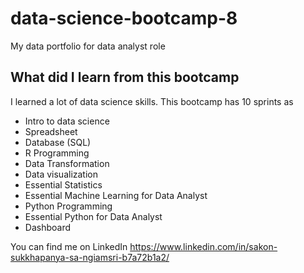 # data-science-bootcamp-8
My data portfolio for data analyst role

## What did I learn from this bootcamp

I learned a lot of data science skills. This bootcamp has 10 sprints as

- Intro to data science
- Spreadsheet
- Database (SQL)
- R Programming
- Data Transformation
- Data visualization
- Essential Statistics
- Essential Machine Learning for Data Analyst
- Python Programming
- Essential Python for Data Analyst
- Dashboard
  
You can find me on LinkedIn https://www.linkedin.com/in/sakon-sukkhapanya-sa-ngiamsri-b7a72b1a2/
